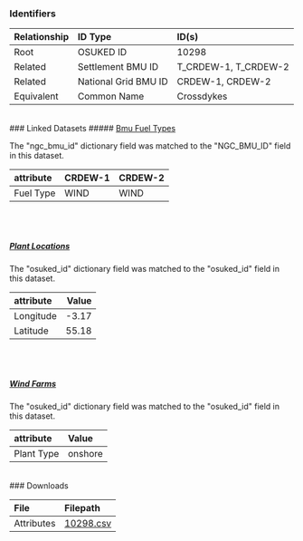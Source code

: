 ### Identifiers

| Relationship   | ID Type              | ID(s)                |
|:---------------|:---------------------|:---------------------|
| Root           | OSUKED ID            | 10298                |
| Related        | Settlement BMU ID    | T_CRDEW-1, T_CRDEW-2 |
| Related        | National Grid BMU ID | CRDEW-1, CRDEW-2     |
| Equivalent     | Common Name          | Crossdykes           |

<br>
### Linked Datasets
##### <a href="https://osuked.github.io/Power-Station-Dictionary/datasets/bmu-fuel-types">Bmu Fuel Types</a>



The "ngc_bmu_id" dictionary field was matched to the "NGC_BMU_ID" field in this dataset.

| attribute   | CRDEW-1   | CRDEW-2   |
|:------------|:----------|:----------|
| Fuel Type   | WIND      | WIND      |

<br><br>
##### <a href="https://osuked.github.io/Power-Station-Dictionary/datasets/plant-locations">Plant Locations</a>



The "osuked_id" dictionary field was matched to the "osuked_id" field in this dataset.

| attribute   |   Value |
|:------------|--------:|
| Longitude   |   -3.17 |
| Latitude    |   55.18 |

<br><br>
##### <a href="https://osuked.github.io/Power-Station-Dictionary/datasets/wind-farms">Wind Farms</a>



The "osuked_id" dictionary field was matched to the "osuked_id" field in this dataset.

| attribute   | Value   |
|:------------|:--------|
| Plant Type  | onshore |


<br>
### Downloads


| File       | Filepath                                                                              |
|:-----------|:--------------------------------------------------------------------------------------|
| Attributes | [10298.csv](https://osuked.github.io/Power-Station-Dictionary/object_attrs/10298.csv) |

